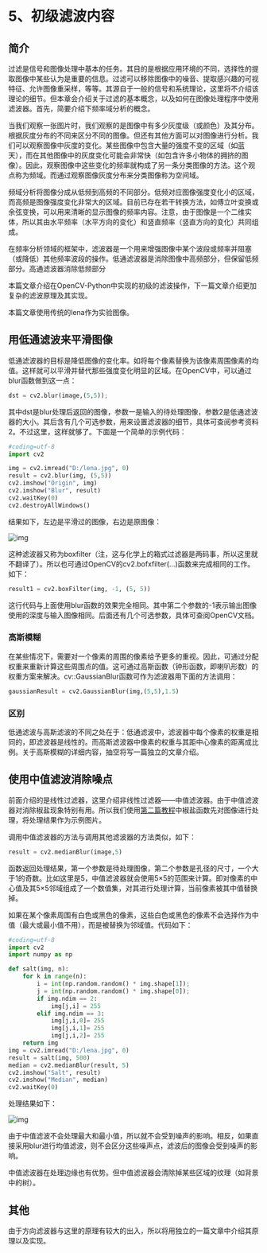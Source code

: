 # 5、初级滤波内容

## 简介

过滤是信号和图像处理中基本的任务。其目的是根据应用环境的不同，选择性的提取图像中某些认为是重要的信息。过滤可以移除图像中的噪音、提取感兴趣的可视特征、允许图像重采样，等等。其源自于一般的信号和系统理论，这里将不介绍该理论的细节。但本章会介绍关于过滤的基本概念，以及如何在图像处理程序中使用滤波器。首先，简要介绍下频率域分析的概念。

当我们观察一张图片时，我们观察的是图像中有多少灰度级（或颜色）及其分布。根据灰度分布的不同来区分不同的图像。但还有其他方面可以对图像进行分析。我们可以观察图像中灰度的变化。某些图像中包含大量的强度不变的区域（如蓝天），而在其他图像中的灰度变化可能会非常快（如包含许多小物体的拥挤的图像）。因此，观察图像中这些变化的频率就构成了另一条分类图像的方法。这个观点称为频域。而通过观察图像灰度分布来分类图像称为空间域。

频域分析将图像分成从低频到高频的不同部分。低频对应图像强度变化小的区域，而高频是图像强度变化非常大的区域。目前已存在若干转换方法，如傅立叶变换或余弦变换，可以用来清晰的显示图像的频率内容。注意，由于图像是一个二维实体，所以其由水平频率（水平方向的变化）和竖直频率（竖直方向的变化）共同组成。

在频率分析领域的框架中，滤波器是一个用来增强图像中某个波段或频率并阻塞（或降低）其他频率波段的操作。低通滤波器是消除图像中高频部分，但保留低频部分。高通滤波器消除低频部分

本篇文章介绍在OpenCV-Python中实现的初级的滤波操作，下一篇文章介绍更加复杂的滤波原理及其实现。

本篇文章使用传统的lena作为实验图像。

## 用低通滤波来平滑图像

低通滤波器的目标是降低图像的变化率。如将每个像素替换为该像素周围像素的均值。这样就可以平滑并替代那些强度变化明显的区域。在OpenCV中，可以通过blur函数做到这一点：

```python
dst = cv2.blur(image,(5,5)); 
```

其中dst是blur处理后返回的图像，参数一是输入的待处理图像，参数2是低通滤波器的大小。其后含有几个可选参数，用来设置滤波器的细节，具体可查阅参考资料2。不过这里，这样就够了。下面是一个简单的示例代码：

```python
#coding=utf-8
import cv2

img = cv2.imread("D:/lena.jpg", 0)
result = cv2.blur(img, (5,5))
cv2.imshow("Origin", img)
cv2.imshow("Blur", result)
cv2.waitKey(0)
cv2.destroyAllWindows()
```

结果如下，左边是平滑过的图像，右边是原图像：



![img](https://img-blog.csdn.net/20130625135908234?watermark/2/text/aHR0cDovL2Jsb2cuY3Nkbi5uZXQvc3VubnkyMDM4/font/5a6L5L2T/fontsize/400/fill/I0JBQkFCMA==/dissolve/70/gravity/Center)

这种滤波器又称为boxfilter（注，这与化学上的箱式过滤器是两码事，所以这里就不翻译了）。所以也可通过OpenCV的cv2.bofxfilter(...)函数来完成相同的工作。如下：

```python
result1 = cv2.boxFilter(img, -1, (5, 5))
```

这行代码与上面使用blur函数的效果完全相同。其中第二个参数的-1表示输出图像使用的深度与输入图像相同。后面还有几个可选参数，具体可查阅OpenCV文档。



### 高斯模糊

在某些情况下，需要对一个像素的周围的像素给予更多的重视。因此，可通过分配权重来重新计算这些周围点的值。这可通过高斯函数（钟形函数，即喇叭形数）的权重方案来解决。cv::GaussianBlur函数可作为滤波器用下面的方法调用：

```python
gaussianResult = cv2.GaussianBlur(img,(5,5),1.5)
```



### 区别

低通滤波与高斯滤波的不同之处在于：低通滤波中，滤波器中每个像素的权重是相同的，即滤波器是线性的。而高斯滤波器中像素的权重与其距中心像素的距离成比例。关于高斯模糊的详细内容，抽空将写一篇独立的文章介绍。

## 使用中值滤波消除噪点

前面介绍的是线性过滤器，这里介绍非线性过滤器——中值滤波器。由于中值滤波器对消除椒盐现象特别有用。所以我们使用[第二篇教程](http://blog.csdn.net/sunny2038/article/details/9080047)中椒盐函数先对图像进行处理，将处理结果作为示例图片。

调用中值滤波器的方法与调用其他滤波器的方法类似，如下：

```python
result = cv2.medianBlur(image,5)
```

函数返回处理结果，第一个参数是待处理图像，第二个参数是孔径的尺寸，一个大于1的奇数。比如这里是5，中值滤波器就会使用5×5的范围来计算。即对像素的中心值及其5×5邻域组成了一个数值集，对其进行处理计算，当前像素被其中值替换掉。



如果在某个像素周围有白色或黑色的像素，这些白色或黑色的像素不会选择作为中值（最大或最小值不用），而是被替换为邻域值。代码如下：

```python
#coding=utf-8
import cv2
import numpy as np  

def salt(img, n):  
    for k in range(n):  
        i = int(np.random.random() * img.shape[1]);  
        j = int(np.random.random() * img.shape[0]);  
        if img.ndim == 2:   
            img[j,i] = 255  
        elif img.ndim == 3:   
            img[j,i,0]= 255  
            img[j,i,1]= 255  
            img[j,i,2]= 255  
    return img 
img = cv2.imread("D:/lena.jpg", 0)
result = salt(img, 500)
median = cv2.medianBlur(result, 5)
cv2.imshow("Salt", result)
cv2.imshow("Median", median)
cv2.waitKey(0)
```

处理结果如下：



![img](https://img-blog.csdn.net/20130625143523953?watermark/2/text/aHR0cDovL2Jsb2cuY3Nkbi5uZXQvc3VubnkyMDM4/font/5a6L5L2T/fontsize/400/fill/I0JBQkFCMA==/dissolve/70/gravity/Center)

由于中值滤波不会处理最大和最小值，所以就不会受到噪声的影响。相反，如果直接采用blur进行均值滤波，则不会区分这些噪声点，滤波后的图像会受到噪声的影响。

中值滤波器在处理边缘也有优势。但中值滤波器会清除掉某些区域的纹理（如背景中的树）。

## 其他 

由于方向滤波器与这里的原理有较大的出入，所以将用独立的一篇文章中介绍其原理以及实现。